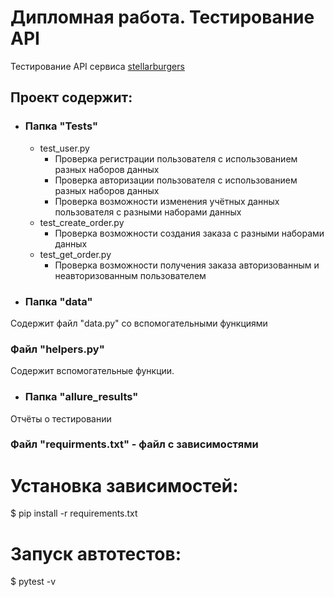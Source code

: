 # Дипломная работа. Тестирование API

Тестирование API сервисa [stellarburgers](https://stellarburgers.nomoreparties.site/)

## Проект содержит:
- ### Папка "Tests"
  + test_user.py
    - Проверка регистрации пользователя с использованием разных наборов данных
    - Проверка авторизации пользователя с использованием разных наборов данных
    - Проверка возможности изменения учётных данных пользователя с разными наборами данных
  + test_create_order.py
    - Проверка возможности создания заказа с разными наборами данных
  + test_get_order.py
    - Проверка возможности получения заказа авторизованным и неавторизованным пользователем  


- ### Папка "data"
Содержит файл "data.py" со вспомогательными функциями

### Файл "helpers.py"
Содержит вспомогательные функции.

- ### Папка "allure_results"
Отчёты о тестировании

### Файл "requirments.txt" - файл с зависимостями
# Установка зависимостей:
 $ pip install -r requirements.txt
# Запуск автотестов:
 $ pytest -v
